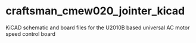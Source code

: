 # craftsman_cmew020_jointer_kicad
KiCAD schematic and board files for the U2010B based universal AC motor speed control board
